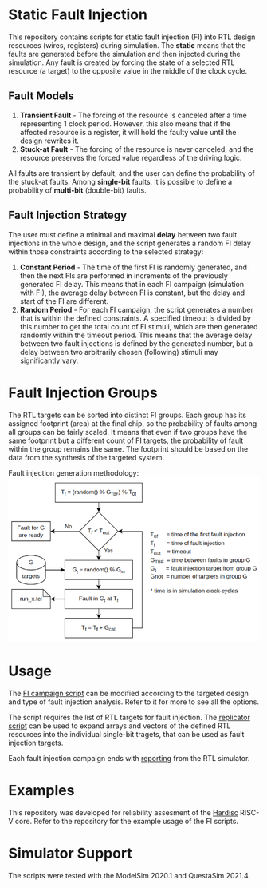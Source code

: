 # Static Fault Injection
This repository contains scripts for static fault injection (FI) into RTL design resources (wires, registers) during simulation.
The **static** means that the faults are generated before the simulation and then injected during the simulation.
Any fault is created by forcing the state of a selected RTL resource (a target) to the opposite value in the middle of the clock cycle.

## Fault Models

1. **Transient Fault** - The forcing of the resource is canceled after a time representing 1 clock period.
However, this also means that if the affected resource is a register, it will hold the faulty value until the design rewrites it.
2. **Stuck-at Fault** - The forcing of the resource is never canceled, and the resource preserves the forced value regardless of the driving logic.

All faults are transient by default, and the user can define the probability of the stuck-at faults.
Among **single-bit** faults, it is possible to define a probability of **multi-bit** (double-bit) faults.

## Fault Injection Strategy

The user must define a minimal and maximal **delay** between two fault injections in the whole design, and the script generates a random FI delay within those constraints according to the selected strategy: 

1. **Constant Period** - The time of the first FI is randomly generated, and then the next FIs are performed in increments of the previously generated FI delay. This means that in each FI campaign (simulation with FI), the average delay between FI is constant, but the delay and start of the FI are different.
2. **Random Period** - For each FI campaign, the script generates a number that is within the defined constraints. A specified timeout is divided by this number to get the total count of FI stimuli, which are then generated randomly within the timeout period. This means that the average delay between two fault injections is defined by the generated number, but a delay between two arbitrarily chosen (following) stimuli may significantly vary.

# Fault Injection Groups
The RTL targets can be sorted into distinct FI groups.
Each group has its assigned footprint (area) at the final chip, so the probability of faults among all groups can be fairly scaled.
It means that even if two groups have the same footprint but a different count of FI targets, the probability of fault within the group remains the same.
The footprint should be based on the data from the synthesis of the targeted system.

Fault injection generation methodology:
![FI generation](https://github.com/janomach/static-fault-injection/blob/main/doc/fi_generation.png)

# Usage
The [FI campaign script](https://github.com/janomach/static-fault-injection/blob/main/fi_campaign.sh) can be modified according to the targeted design and type of fault injection analysis.
Refer to it for more to see all the options.

The script requires the list of RTL targets for fault injection.
The [replicator script](https://github.com/janomach/static-fault-injection/blob/main/replicator.sh) can be used to expand arrays and vectors of the defined RTL resources into the individual single-bit tragets, that can be used as fault injection targets.

Each fault injection campaign ends with [reporting](https://github.com/janomach/static-fault-injection/blob/main/report_result.tcl) from the RTL simulator.

# Examples
This repository was developed for reliability assesment of the [Hardisc](https://github.com/janomach/the-hardisc) RISC-V core.
Refer to the repository for the example usage of the FI scripts.

# Simulator Support
The scripts were tested with the ModelSim 2020.1 and QuestaSim 2021.4.
